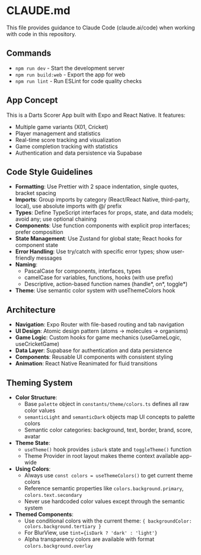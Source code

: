 # CLAUDE.md

This file provides guidance to Claude Code (claude.ai/code) when working with code in this repository.

## Commands
- `npm run dev` - Start the development server
- `npm run build:web` - Export the app for web
- `npm run lint` - Run ESLint for code quality checks

## App Concept
This is a Darts Scorer App built with Expo and React Native. It features:
- Multiple game variants (X01, Cricket)
- Player management and statistics
- Real-time score tracking and visualization
- Game completion tracking with statistics
- Authentication and data persistence via Supabase

## Code Style Guidelines
- **Formatting**: Use Prettier with 2 space indentation, single quotes, bracket spacing
- **Imports**: Group imports by category (React/React Native, third-party, local), use absolute imports with @/ prefix
- **Types**: Define TypeScript interfaces for props, state, and data models; avoid any; use optional chaining
- **Components**: Use function components with explicit prop interfaces; prefer composition
- **State Management**: Use Zustand for global state; React hooks for component state
- **Error Handling**: Use try/catch with specific error types; show user-friendly messages
- **Naming**: 
  - PascalCase for components, interfaces, types
  - camelCase for variables, functions, hooks (with use prefix)
  - Descriptive, action-based function names (handle*, on*, toggle*)
- **Theme**: Use semantic color system with useThemeColors hook

## Architecture
- **Navigation**: Expo Router with file-based routing and tab navigation
- **UI Design**: Atomic design pattern (atoms → molecules → organisms)
- **Game Logic**: Custom hooks for game mechanics (useGameLogic, useCricketGame)
- **Data Layer**: Supabase for authentication and data persistence
- **Components**: Reusable UI components with consistent styling
- **Animation**: React Native Reanimated for fluid transitions

## Theming System
- **Color Structure**:
  - Base `palette` object in `constants/theme/colors.ts` defines all raw color values
  - `semanticLight` and `semanticDark` objects map UI concepts to palette colors
  - Semantic color categories: background, text, border, brand, score, avatar
- **Theme State**:
  - `useTheme()` hook provides `isDark` state and `toggleTheme()` function
  - Theme Provider in root layout makes theme context available app-wide
- **Using Colors**:
  - Always use `const colors = useThemeColors()` to get current theme colors
  - Reference semantic properties like `colors.background.primary`, `colors.text.secondary`
  - Never use hardcoded color values except through the semantic system
- **Themed Components**:
  - Use conditional colors with the current theme: `{ backgroundColor: colors.background.tertiary }`
  - For BlurView, use `tint={isDark ? 'dark' : 'light'}`
  - Alpha transparency colors are available with format `colors.background.overlay`